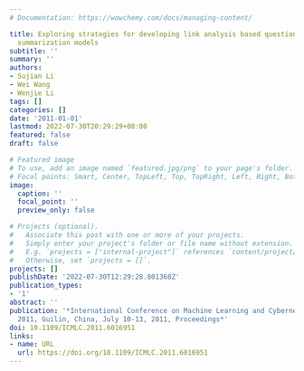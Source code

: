 ```yaml
---
# Documentation: https://wowchemy.com/docs/managing-content/

title: Exploring strategies for developing link analysis based question-oriented multi-document
  summarization models
subtitle: ''
summary: ''
authors:
- Sujian Li
- Wei Wang
- Wenjie Li
tags: []
categories: []
date: '2011-01-01'
lastmod: 2022-07-30T20:29:29+08:00
featured: false
draft: false

# Featured image
# To use, add an image named `featured.jpg/png` to your page's folder.
# Focal points: Smart, Center, TopLeft, Top, TopRight, Left, Right, BottomLeft, Bottom, BottomRight.
image:
  caption: ''
  focal_point: ''
  preview_only: false

# Projects (optional).
#   Associate this post with one or more of your projects.
#   Simply enter your project's folder or file name without extension.
#   E.g. `projects = ["internal-project"]` references `content/project/deep-learning/index.md`.
#   Otherwise, set `projects = []`.
projects: []
publishDate: '2022-07-30T12:29:28.801368Z'
publication_types:
- '1'
abstract: ''
publication: '*International Conference on Machine Learning and Cybernetics, ICMLC
  2011, Guilin, China, July 10-13, 2011, Proceedings*'
doi: 10.1109/ICMLC.2011.6016951
links:
- name: URL
  url: https://doi.org/10.1109/ICMLC.2011.6016951
---
```


